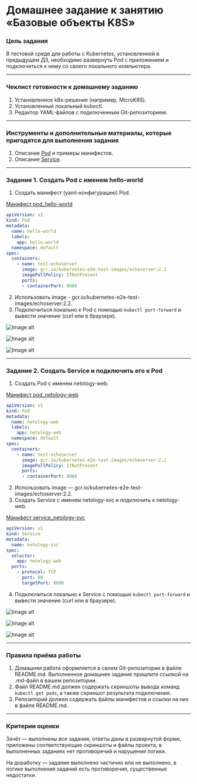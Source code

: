 # Домашнее задание к занятию «Базовые объекты K8S»

### Цель задания

В тестовой среде для работы с Kubernetes, установленной в предыдущем ДЗ, необходимо развернуть Pod с приложением и подключиться к нему со своего локального компьютера. 

------

### Чеклист готовности к домашнему заданию

1. Установленное k8s-решение (например, MicroK8S).
2. Установленный локальный kubectl.
3. Редактор YAML-файлов с подключенным Git-репозиторием.

------

### Инструменты и дополнительные материалы, которые пригодятся для выполнения задания

1. Описание [Pod](https://kubernetes.io/docs/concepts/workloads/pods/) и примеры манифестов.
2. Описание [Service](https://kubernetes.io/docs/concepts/services-networking/service/).

------

### Задание 1. Создать Pod с именем hello-world

1. Создать манифест (yaml-конфигурацию) Pod.

[Манифест pod_hello-world](https://github.com/littlelucidlynx/kuber-homeworks/raw/main/1.2/pod_hello-world.yaml)

```yaml
apiVersion: v1
kind: Pod
metadata:
  name: hello-world
  labels:
    app: hello-world
  namespace: default
spec:
  containers:
    - name: test-echoserver
      image: gcr.io/kubernetes-e2e-test-images/echoserver:2.2
      imagePullPolicy: IfNotPresent
      ports:
      - containerPort: 8080
```

2. Использовать image - gcr.io/kubernetes-e2e-test-images/echoserver:2.2.
3. Подключиться локально к Pod с помощью `kubectl port-forward` и вывести значение (curl или в браузере).

![Image alt](https://github.com/littlelucidlynx/kuber-homeworks/raw/main/1.2/Screen/pod_apply_get_forward.png)

![Image alt](https://github.com/littlelucidlynx/kuber-homeworks/raw/main/1.2/Screen/pod_curl.png)

![Image alt](https://github.com/littlelucidlynx/kuber-homeworks/raw/main/1.2/Screen/pod_browser.png)

------

### Задание 2. Создать Service и подключить его к Pod

1. Создать Pod с именем netology-web.

[Манифест pod_netology-web](https://github.com/littlelucidlynx/kuber-homeworks/raw/main/1.2/pod_netology-web.yaml)

```yaml
apiVersion: v1
kind: Pod
metadata:
  name: netology-web
  labels:
    app: netology-web
  namespace: default
spec:
  containers:
    - name: test-echoserver
      image: gcr.io/kubernetes-e2e-test-images/echoserver:2.2
      imagePullPolicy: IfNotPresent
      ports:
      - containerPort: 8080
```

2. Использовать image — gcr.io/kubernetes-e2e-test-images/echoserver:2.2.
3. Создать Service с именем netology-svc и подключить к netology-web.

[Манифест service_netology-svc](https://github.com/littlelucidlynx/kuber-homeworks/raw/main/1.2/service_netology-svc.yaml)

```yaml
apiVersion: v1
kind: Service
metadata:
  name: netology-svc
spec:
  selector:
    app: netology-web
  ports:
    - protocol: TCP
      port: 80
      targetPort: 8080
```

4. Подключиться локально к Service с помощью `kubectl port-forward` и вывести значение (curl или в браузере).

![Image alt](https://github.com/littlelucidlynx/kuber-homeworks/raw/main/1.2/Screen/service_apply_get_forward.png)

![Image alt](https://github.com/littlelucidlynx/kuber-homeworks/raw/main/1.2/Screen/service_curl.png)

![Image alt](https://github.com/littlelucidlynx/kuber-homeworks/raw/main/1.2/Screen/service_browser.png)

------

### Правила приёма работы

1. Домашняя работа оформляется в своем Git-репозитории в файле README.md. Выполненное домашнее задание пришлите ссылкой на .md-файл в вашем репозитории.
2. Файл README.md должен содержать скриншоты вывода команд `kubectl get pods`, а также скриншот результата подключения.
3. Репозиторий должен содержать файлы манифестов и ссылки на них в файле README.md.

------

### Критерии оценки
Зачёт — выполнены все задания, ответы даны в развернутой форме, приложены соответствующие скриншоты и файлы проекта, в выполненных заданиях нет противоречий и нарушения логики.

На доработку — задание выполнено частично или не выполнено, в логике выполнения заданий есть противоречия, существенные недостатки.
